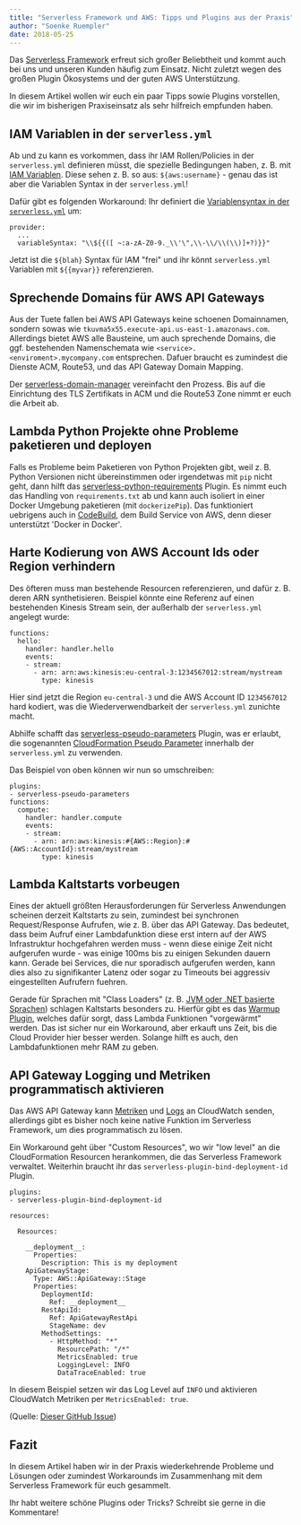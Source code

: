 ```yaml
---
title: "Serverless Framework und AWS: Tipps und Plugins aus der Praxis"
author: "Soenke Ruempler"
date: 2018-05-25
---
```


Das [Serverless Framework](https://serverless.com) erfreut sich großer Beliebtheit und kommt auch bei uns und unseren Kunden häufig zum Einsatz. Nicht zuletzt wegen des großen Plugin Ökosystems und der guten AWS Unterstützung.

In diesem Artikel wollen wir euch ein paar Tipps sowie Plugins vorstellen, die wir im bisherigen Praxiseinsatz als sehr hilfreich empfunden haben.

## IAM Variablen in der `serverless.yml`

Ab und zu kann es vorkommen, dass ihr IAM Rollen/Policies in der `serverless.yml` definieren müsst, die spezielle Bedingungen haben, z. B. mit [IAM Variablen](https://docs.aws.amazon.com/IAM/latest/UserGuide/reference_policies_variables.html). Diese sehen z. B. so aus: `${aws:username}` - genau das ist aber die Variablen Syntax in der `serverless.yml`!

Dafür gibt es folgenden Workaround: Ihr definiert die [Variablensyntax in der `serverless.yml`](https://serverless.com/framework/docs/providers/aws/guide/variables/#using-custom-variable-syntax) um:
```
provider:
  ...
  variableSyntax: "\\${{([ ~:a-zA-Z0-9._\\'\",\\-\\/\\(\\)]+?)}}"
```
Jetzt ist die `${blah}` Syntax für IAM "frei" und ihr könnt `serverless.yml` Variablen mit `${{myvar}}` referenzieren.

## Sprechende Domains für AWS API Gateways

Aus der Tuete fallen bei AWS API Gateways keine schoenen Domainnamen, sondern sowas wie `tkuvma5x55.execute-api.us-east-1.amazonaws.com`. Allerdings bietet AWS alle Bausteine, um auch sprechende Domains, die ggf. bestehenden Namenschemata wie `<service>.<enviroment>.mycompany.com` entsprechen. Dafuer braucht es zumindest die Dienste ACM, Route53, und das API Gateway Domain Mapping. 

Der [serverless-domain-manager](https://github.com/amplify-education/serverless-domain-manager) vereinfacht den Prozess. Bis auf die Einrichtung des TLS Zertifikats in ACM und die Route53 Zone nimmt er euch die Arbeit ab. 

## Lambda Python Projekte ohne Probleme paketieren und deployen

Falls es Probleme beim Paketieren von Python Projekten gibt, weil z. B. Python Versionen nicht übereinstimmen oder irgendetwas mit `pip` nicht geht, dann hilft das [serverless-python-requirements](https://www.npmjs.com/package/serverless-python-requirements) Plugin. Es nimmt euch das Handling von `requirements.txt` ab und kann auch isoliert in einer Docker Umgebung paketieren (mit `dockerizePip`). Das funktioniert uebrigens auch in [CodeBuild](https://ruempler.eu/2016/12/19/aws-codebuild-the-missing-link-for-deployment-pipelines-in-aws/), dem Build Service von AWS, denn dieser unterstützt 'Docker in Docker'.

## Harte Kodierung von AWS Account Ids oder Region verhindern

Des öfteren muss man bestehende Resourcen referenzieren, und dafür z. B. deren ARN synthetisieren. Beispiel könnte eine Referenz auf einen bestehenden Kinesis Stream sein, der außerhalb der `serverless.yml` angelegt wurde:

```
functions:
  hello:
    handler: handler.hello
    events:
    - stream:
      - arn: arn:aws:kinesis:eu-central-3:1234567012:stream/mystream
        type: kinesis
``` 
Hier sind jetzt die Region `eu-central-3` und die AWS Account ID `1234567012` hard kodiert, was die Wiederverwendbarkeit der `serverless.yml` zunichte macht. 

Abhilfe schafft das [serverless-pseudo-parameters](https://www.npmjs.com/package/serverless-pseudo-parameters) Plugin, was er erlaubt, die sogenannten [CloudFormation Pseudo Parameter](https://docs.aws.amazon.com/AWSCloudFormation/latest/UserGuide/pseudo-parameter-reference.html) innerhalb der `serverless.yml` zu verwenden.

Das Beispiel von oben können wir nun so umschreiben:
```
plugins:
- serverless-pseudo-parameters
functions:
  compute:
    handler: handler.compute
    events:
    - stream:
      - arn: arn:aws:kinesis:#{AWS::Region}:#{AWS::AccountId}:stream/mystream
        type: kinesis
``` 

## Lambda Kaltstarts vorbeugen

Eines der aktuell größten Herausforderungen für Serverless Anwendungen scheinen derzeit Kaltstarts zu sein, zumindest bei synchronen Request/Response Aufrufen, wie z. B. über das API Gateway. Das bedeutet, dass beim Aufruf einer Lambdafunktion diese erst intern auf der AWS Infrastruktur hochgefahren werden muss - wenn diese einige Zeit nicht aufgerufen wurde - was einige 100ms bis zu einigen Sekunden dauern kann. Gerade bei Services, die nur sporadisch aufgerufen werden, kann dies also zu signifikanter Latenz oder sogar zu Timeouts bei aggressiv eingestellten Aufrufern fuehren.
 
 Gerade für Sprachen mit "Class Loaders" (z. B. [JVM oder .NET basierte Sprachen](https://read.acloud.guru/does-coding-language-memory-or-package-size-affect-cold-starts-of-aws-lambda-a15e26d12c76)) schlagen Kaltstarts besonders zu. Hierfür gibt es das [Warmup Plugin](https://github.com/FidelLimited/serverless-plugin-warmup), welches dafür sorgt, dass Lambda Funktionen "vorgewärmt" werden. Das ist sicher nur ein Workaround, aber erkauft uns Zeit, bis die Cloud Provider hier besser werden. Solange hilft es auch, den Lambdafunktionen mehr RAM zu geben.

## API Gateway Logging und Metriken programmatisch aktivieren

Das AWS API Gateway kann [Metriken](https://docs.aws.amazon.com/AmazonCloudWatch/latest/monitoring/api-gateway-metrics-dimensions.html) und [Logs](https://aws.amazon.com/premiumsupport/knowledge-center/api-gateway-cloudwatch-logs/) an CloudWatch senden, allerdings gibt es bisher noch keine native Funktion im Serverless Framework, um dies programmatisch zu lösen. 

Ein Workaround geht über "Custom Resources", wo wir "low level" an die CloudFormation Resourcen herankommen, die das Serverless Framework verwaltet. Weiterhin braucht ihr das `serverless-plugin-bind-deployment-id` Plugin.
```
plugins:
- serverless-plugin-bind-deployment-id

resources:

  Resources:

    __deployment__:
      Properties:
        Description: This is my deployment
    ApiGatewayStage:
      Type: AWS::ApiGateway::Stage
      Properties:
        DeploymentId:
          Ref: __deployment__
        RestApiId:
          Ref: ApiGatewayRestApi
          StageName: dev 
        MethodSettings:
          - HttpMethod: "*"
            ResourcePath: "/*"
            MetricsEnabled: true
            LoggingLevel: INFO
            DataTraceEnabled: true
```

In diesem Beispiel setzen wir das Log Level auf `INFO` und aktivieren CloudWatch Metriken per `MetricsEnabled: true`.

(Quelle: [Dieser GitHub Issue](https://github.com/serverless/serverless/issues/1918))

## Fazit

In diesem Artikel haben wir in der Praxis wiederkehrende Probleme und Lösungen oder zumindest Workarounds im Zusammenhang mit dem Serverless Framework für euch gesammelt.

Ihr habt weitere schöne Plugins oder Tricks? Schreibt sie gerne in die Kommentare!


